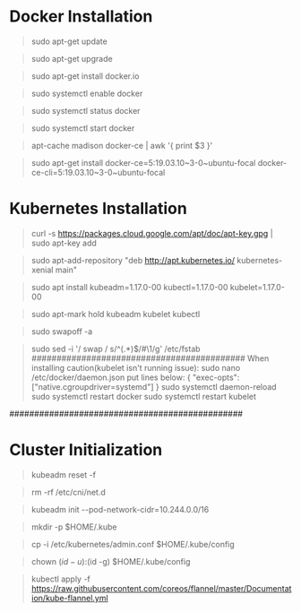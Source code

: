 
# Docker Installation 

>sudo apt-get update

> sudo apt-get upgrade

> sudo apt-get install docker.io

> sudo systemctl enable docker

> sudo systemctl status docker

> sudo systemctl start docker

> apt-cache madison docker-ce | awk '{ print $3 }'

> sudo apt-get install docker-ce=5:19.03.10~3-0~ubuntu-focal docker-ce-cli=5:19.03.10~3-0~ubuntu-focal

# Kubernetes Installation
> curl -s https://packages.cloud.google.com/apt/doc/apt-key.gpg | sudo apt-key add

> sudo apt-add-repository "deb http://apt.kubernetes.io/ kubernetes-xenial main"

> sudo apt install kubeadm=1.17.0-00 kubectl=1.17.0-00 kubelet=1.17.0-00

> sudo apt-mark hold kubeadm kubelet kubectl

> sudo swapoff -a

> sudo sed -i '/ swap / s/^\(.*\)$/#\1/g' /etc/fstab
###########################################
When installing caution(kubelet isn't running issue): 
sudo nano /etc/docker/daemon.json
put lines below:
{
    "exec-opts": ["native.cgroupdriver=systemd"]
}
 sudo systemctl daemon-reload
 sudo systemctl restart docker
 sudo systemctl restart kubelet

###############################################

# Cluster Initialization

> kubeadm reset -f

> rm -rf  /etc/cni/net.d

> kubeadm init --pod-network-cidr=10.244.0.0/16

> mkdir -p $HOME/.kube

> cp -i /etc/kubernetes/admin.conf $HOME/.kube/config

> chown $(id -u):$(id -g) $HOME/.kube/config

> kubectl apply -f https://raw.githubusercontent.com/coreos/flannel/master/Documentation/kube-flannel.yml

